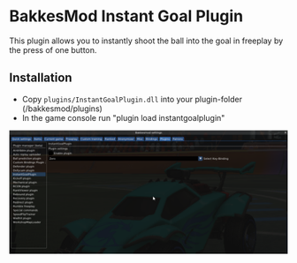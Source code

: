 # BakkesMod Instant Goal Plugin

This plugin allows you to instantly shoot the ball into the goal in freeplay by the press of one button.


## Installation

* Copy `plugins/InstantGoalPlugin.dll` into your plugin-folder (/bakkesmod/plugins)  
* In the game console run "plugin load instantgoalplugin"


![icon](https://github.com/freshDumbl3dore/instant-goal-plugin/blob/master/README_ressources/GUI.png?raw=true)
